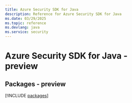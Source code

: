 ```yaml
---
title: Azure Security SDK for Java
description: Reference for Azure Security SDK for Java
ms.date: 03/29/2025
ms.topic: reference
ms.devlang: java
ms.service: security
---
```

# Azure Security SDK for Java - preview
## Packages - preview
[!INCLUDE [packages](security-index.md)]